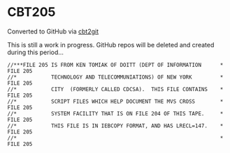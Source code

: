 # CBT205
Converted to GitHub via [cbt2git](https://github.com/wizardofzos/cbt2git)

This is still a work in progress. GitHub repos will be deleted and created during this period...

```
//***FILE 205 IS FROM KEN TOMIAK OF DOITT (DEPT OF INFORMATION      *   FILE 205
//*           TECHNOLOGY AND TELECOMMUNIATIONS) OF NEW YORK         *   FILE 205
//*           CITY  (FORMERLY CALLED CDCSA).  THIS FILE CONTAINS    *   FILE 205
//*           SCRIPT FILES WHICH HELP DOCUMENT THE MVS CROSS        *   FILE 205
//*           SYSTEM FACILITY THAT IS ON FILE 204 OF THIS TAPE.     *   FILE 205
//*           THIS FILE IS IN IEBCOPY FORMAT, AND HAS LRECL=147.    *   FILE 205
//*                                                                 *   FILE 205
```

